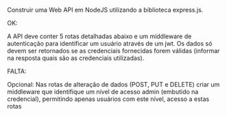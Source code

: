 Construir uma Web API em NodeJS utilizando a biblioteca express.js.


OK:

A API deve conter 5 rotas detalhadas abaixo e um middleware de autenticação para
identificar um usuário através de um jwt. Os dados só devem ser retornados se as
credenciais fornecidas forem válidas (informar na resposta quais são as credenciais
utilizadas).

FALTA:

Opcional: Nas rotas de alteração de dados (POST, PUT e DELETE) criar um middleware
que identifique um nível de acesso admin (embutido na credencial), permitindo apenas
usuários com este nível, acesso a estas rotas